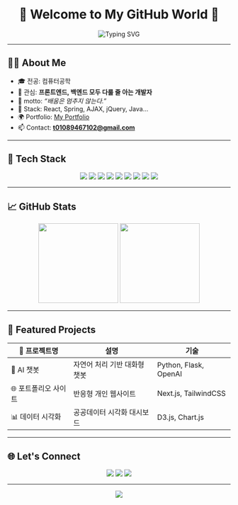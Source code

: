 <!-- README.md -->
<h1 align="center">🌟 Welcome to My GitHub World 🌟</h1>

<p align="center">
  <img src="https://readme-typing-svg.demolab.com?font=Fira+Code&size=26&pause=1000&center=true&vCenter=true&width=600&lines=Hi+there!+I'm+LimJinWoo+👋;Frontend+%2B+Backend+Developer+🚀;Love+React%2C+Spring%2C+AJAX+and+more!;Welcome+to+my+dev+space!+💡" alt="Typing SVG" />
</p>

---

## 🧑‍💻 About Me

- 🎓 전공: 컴퓨터공학
- 🌱 관심: **프론트엔드, 백엔드 모두 다룰 줄 아는 개발자**
- 💬 motto: _“배움은 멈추지 않는다.”_
- 🧰 Stack: React, Spring, AJAX, jQuery, Java...
- 🌍 Portfolio: [My Portfolio](https://www.notion.so/KH-17d9da80c46b808da016ede5bb9baf1a?pvs=11)
- 📫 Contact: **t01089467102@gmail.com**

---

## 🚀 Tech Stack

<p align="center">
  <img src="https://img.shields.io/badge/HTML-E34F26?style=for-the-badge&logo=html5&logoColor=white"/>
  <img src="https://img.shields.io/badge/CSS-1572B6?style=for-the-badge&logo=css3&logoColor=white"/>
  <img src="https://img.shields.io/badge/JavaScript-F7DF1E?style=for-the-badge&logo=javascript&logoColor=black"/>
  <img src="https://img.shields.io/badge/React-61DAFB?style=for-the-badge&logo=react&logoColor=black"/>
  <img src="https://img.shields.io/badge/jQuery-0769AD?style=for-the-badge&logo=jquery&logoColor=white"/>
  <img src="https://img.shields.io/badge/AJAX-000000?style=for-the-badge&logo=ajax&logoColor=white"/>
  <img src="https://img.shields.io/badge/Java-007396?style=for-the-badge&logo=openjdk&logoColor=white"/>
  <img src="https://img.shields.io/badge/Spring-6DB33F?style=for-the-badge&logo=spring&logoColor=white"/>
  <img src="https://img.shields.io/badge/Python-3776AB?style=for-the-badge&logo=python&logoColor=white"/>
</p>

---

## 📈 GitHub Stats

<p align="center">
  <img src="https://github-readme-stats.vercel.app/api?username=jinwooyim&show_icons=true&theme=radical" height="180"/>
  <img src="https://github-readme-stats.vercel.app/api/top-langs/?username=jinwooyim&layout=compact&theme=radical" height="180"/>
</p>

---

## 💎 Featured Projects

| 💼 프로젝트명 | 설명 | 기술 |
|--------------|------|------|
| 🤖 AI 챗봇 | 자연어 처리 기반 대화형 챗봇 | Python, Flask, OpenAI |
| 🌐 포트폴리오 사이트 | 반응형 개인 웹사이트 | Next.js, TailwindCSS |
| 📊 데이터 시각화 | 공공데이터 시각화 대시보드 | D3.js, Chart.js |

---

## 🌐 Let's Connect

<p align="center">
  <a href="https://linkedin.com/in/limjinwoo"><img src="https://img.shields.io/badge/LinkedIn-0077B5?logo=linkedin&style=for-the-badge" /></a>
  <a href="mailto:t01089467102@gmail.com"><img src="https://img.shields.io/badge/Gmail-D14836?logo=gmail&style=for-the-badge" /></a>
  <a href="https://www.notion.so/KH-17d9da80c46b808da016ede5bb9baf1a?pvs=11"><img src="https://img.shields.io/badge/Portfolio-Notion-black?style=for-the-badge&logo=notion" /></a>
</p>

---

<p align="center">
  <img src="https://capsule-render.vercel.app/api?type=waving&color=gradient&height=150&section=footer"/>
</p>
